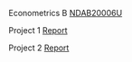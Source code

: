 Econometrics B [NDAB20006U](https://kurser.ku.dk/course/ndab20006u)

Project 1 [Report](https://github.com/tdh424/CoputerscienceEconomics/blob/Econometrics-B/Econometrics_B___1__Report_Rettet.pdf) 

Project 2 [Report](https://github.com/tdh424/CoputerscienceEconomics/blob/Econometrics-B/Econometrics_B___2__Report___Rettet.pdf)
